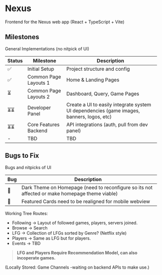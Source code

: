 # Nexus  
Frontend for the Nexus web app (React + TypeScript + Vite)  

## Milestones  
General Implementations (no nitpick of UI)

| Status | Milestone               | Description                          |
|--------|-------------------------|--------------------------------------|
| ✅     | Initial Setup            | Project structure and config        |
| ✅     | Common Page Layouts 1    | Home & Landing Pages                |
| ⏳     | Common Page Layouts 2    | Dashboard, Query, Game Pages        |
| ⏳⏳    | Developer Panel    | Create a UI to easily integrate system UI dependencies (game images, banners, logos, etc)      |
| ⏳⏳    | Core Features Backend    | API integrations (auth, pull from dev panel)      |
| -      | TBD                      | TBD                                  |

## Bugs to Fix  
Bugs and nitpicks of UI

| Bug  | Description                                                   |
|------|---------------------------------------------------------------|
| 🐞   | Dark Theme on Homepage (need to reconfigure so its not affected or make homepage theme viable)                                      |
| 🐞   | Featured Cards need to be realigned for mobile webview        |


Working Tree Routes:
* Following -> Layout of followed games, players, servers joined.
* Browse -> Search
* LFG -> Collection of LFGs sorted by Genre? (Netflix style)
* Players -> Same as LFG but for players.
* Events -> TBD
> **LFG and Players Require Recommendation Model, can also incoperate games.**


(Locally Stored: Game Channels -waiting on backend APIs to make use.)